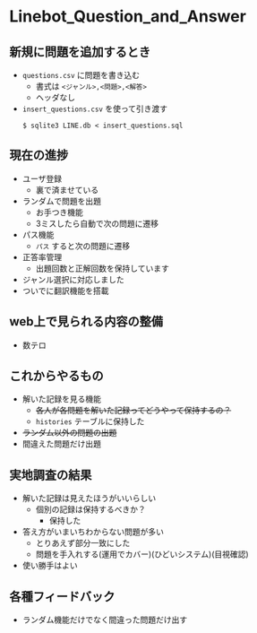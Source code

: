 # Linebot_Question_and_Answer

## 新規に問題を追加するとき
- `questions.csv` に問題を書き込む
    - 書式は `<ジャンル>,<問題>,<解答>`
    - ヘッダなし
- `insert_questions.csv` を使って引き渡す
    ```console
    $ sqlite3 LINE.db < insert_questions.sql
    ```

## 現在の進捗
- ユーザ登録
    - 裏で済ませている
- ランダムで問題を出題
    - お手つき機能
    - 3ミスしたら自動で次の問題に遷移
- パス機能
    - `パス` すると次の問題に遷移
- 正答率管理
    - 出題回数と正解回数を保持しています
- ジャンル選択に対応しました
- ついでに翻訳機能を搭載

## web上で見られる内容の整備
- 数テロ

## これからやるもの
- 解いた記録を見る機能
    - ~~各人が各問題を解いた記録ってどうやって保持するの？~~
    - `histories` テーブルに保持した
- ~~ランダム以外の問題の出題~~
- 間違えた問題だけ出題

## 実地調査の結果
- 解いた記録は見えたほうがいいらしい
    - 個別の記録は保持するべきか？
        - 保持した
- 答え方がいまいちわからない問題が多い
    - とりあえず部分一致にした
    - 問題を手入れする(運用でカバー)(ひどいシステム)(目視確認)
- 使い勝手はよい

## 各種フィードバック
- ランダム機能だけでなく間違った問題だけ出す